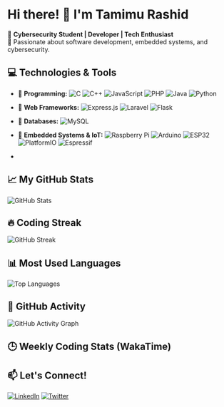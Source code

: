 # Hi there! 👋 I'm Tamimu Rashid

🚀 **Cybersecurity Student | Developer | Tech Enthusiast**  
🎯 Passionate about software development, embedded systems, and cybersecurity.  


## 💻 Technologies & Tools
- 🔹 **Programming:** ![C](https://img.shields.io/badge/C-A8B9CC?style=flat-square&logo=c&logoColor=white) ![C++](https://img.shields.io/badge/C++-00599C?style=flat-square&logo=c%2B%2B&logoColor=white) ![JavaScript](https://img.shields.io/badge/JavaScript-F7DF1E?style=flat-square&logo=javascript&logoColor=black) ![PHP](https://img.shields.io/badge/PHP-777BB4?style=flat-square&logo=php&logoColor=white) ![Java](https://img.shields.io/badge/Java-007396?style=flat-square&logo=java&logoColor=white) ![Python](https://img.shields.io/badge/Python-3776AB?style=flat-square&logo=python&logoColor=white)  

- 🔹 **Web Frameworks:** ![Express.js](https://img.shields.io/badge/Express.js-000000?style=flat-square&logo=express&logoColor=white) ![Laravel](https://img.shields.io/badge/Laravel-F55247?style=flat-square&logo=laravel&logoColor=white) ![Flask](https://img.shields.io/badge/Flask-000000?style=flat-square&logo=flask&logoColor=white)  

- 🔹 **Databases:** ![MySQL](https://img.shields.io/badge/MySQL-4479A1?style=flat-square&logo=mysql&logoColor=white)  

- 🔹 **Embedded Systems & IoT:** ![Raspberry Pi](https://img.shields.io/badge/Raspberry%20Pi-C51A4A?style=flat-square&logo=raspberry-pi&logoColor=white) ![Arduino](https://img.shields.io/badge/Arduino-00979D?style=flat-square&logo=arduino&logoColor=white) ![ESP32](https://img.shields.io/badge/ESP32-323232?style=flat-square&logo=espressif&logoColor=white) ![PlatformIO](https://img.shields.io/badge/PlatformIO-orange?style=flat-square&logo=platformio&logoColor=white) ![Espressif](https://img.shields.io/badge/Espressif-FF0000?style=flat-square&logo=espressif&logoColor=white)  

- 

## 📈 My GitHub Stats
![GitHub Stats](https://github-readme-stats.vercel.app/api?username=tamimurashid&show_icons=true&theme=radical)

## 🔥 Coding Streak
![GitHub Streak](https://github-readme-streak-stats.herokuapp.com/?user=tamimurashid&theme=dark)

## 📊 Most Used Languages
![Top Languages](https://github-readme-stats.vercel.app/api/top-langs/?username=tamimurashid&layout=compact&theme=dark)

## 🚀 GitHub Activity
![GitHub Activity Graph](https://github-readme-activity-graph.vercel.app/graph?username=tamimurashid&theme=react-dark)

## 🕒 Weekly Coding Stats (WakaTime)
<!--START_SECTION:waka-->
<!--END_SECTION:waka-->

## 📫 Let's Connect!
[![LinkedIn](https://img.shields.io/badge/-LinkedIn-blue?style=flat&logo=linkedin)](your-linkedin-url)
[![Twitter](https://img.shields.io/badge/-Twitter-blue?style=flat&logo=twitter)](your-twitter-url)
